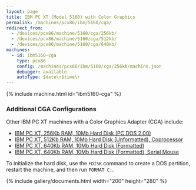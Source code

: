 ```yaml
---
layout: page
title: IBM PC XT (Model 5160) with Color Graphics
permalink: /machines/pcx86/ibm/5160/cga/
redirect_from:
  - /devices/pcx86/machine/5160/cga/256kb/
  - /devices/pcx86/machine/5160/cga/512kb/
  - /devices/pcx86/machine/5160/cga/640kb/
machines:
  - id: ibm5160-cga
    type: pcx86
    config: /machines/pcx86/ibm/5160/cga/256kb/machine.json
    debugger: available
    autoType: $date\r$time\r
---
```


{% include machine.html id="ibm5160-cga" %}

### Additional CGA Configurations

Other IBM PC XT machines with a Color Graphics Adapter (CGA) include:

- [IBM PC XT, 256Kb RAM, 10Mb Hard Disk (PC DOS 2.00)](/machines/pcx86/ibm/5160/cga/256kb/machine.xml)
- [IBM PC XT, 512Kb RAM, 10Mb Hard Disk (Unformatted), Coprocessor](/machines/pcx86/ibm/5160/cga/512kb/machine.xml)
- [IBM PC XT, 640Kb RAM, 10Mb Hard Disk (Formatted)](/machines/pcx86/ibm/5160/cga/640kb/machine.xml)
- [IBM PC XT, 640Kb RAM, 10Mb Hard Disk (Formatted), Serial Mouse](/machines/pcx86/ibm/5160/cga/640kb/machine.xml)

To initialize the hard disk, use the `FDISK` command to create a DOS partition, restart the machine, and then run `FORMAT C:`.

{% include gallery/documents.html width="200" height="280" %}
